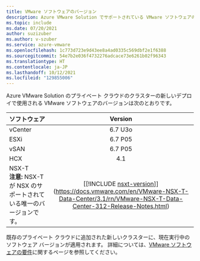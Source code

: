 ```yaml
---
title: VMware ソフトウェアのバージョン
description: Azure VMware Solution でサポートされている VMware ソフトウェアのバージョン。
ms.topic: include
ms.date: 07/20/2021
author: suzizuber
ms.author: v-szuber
ms.service: azure-vmware
ms.openlocfilehash: 1c773d723e9d43ee8a4ad0335c569dbf2e1f6388
ms.sourcegitcommit: 54e7b2e036f4732276adcace73e6261b02f96343
ms.translationtype: HT
ms.contentlocale: ja-JP
ms.lasthandoff: 10/12/2021
ms.locfileid: "129855006"
---
```

<!-- Used in faq.md and concepts-private-clouds-clusters#host-maintenance-and-lifecycle-management -->


Azure VMware Solution のプライベート クラウドのクラスターの新しいデプロイで使用される VMware ソフトウェアのバージョンは次のとおりです。

| ソフトウェア              |    Version   |
| :---                  |     :---:    |
| vCenter               |    6.7 U3o   | 
| ESXi                  |    6.7 P05   | 
| vSAN                  |    6.7 P05   |
| HCX                   |    4.1       |
| NSX-T <br />**注意:** NSX-T が NSX のサポートされている唯一のバージョンです。               |      [[!INCLUDE [nsxt-version](nsxt-version.md)]](https://docs.vmware.com/en/VMware-NSX-T-Data-Center/3.1/rn/VMware-NSX-T-Data-Center-312-Release-Notes.html)     |


既存のプライベート クラウドに追加された新しいクラスターに、現在実行中のソフトウェア バージョンが適用されます。 詳細については、[VMware ソフトウェアの要件](https://docs.vmware.com/en/VMware-HCX/4.1/hcx-user-guide/GUID-54E5293B-8707-4D29-BFE8-EE63539CC49B.html)に関するページを参照してください。


